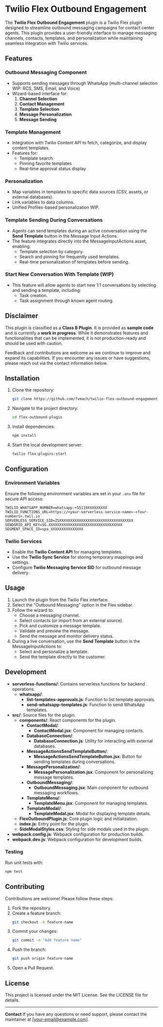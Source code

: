 # Twilio Flex Outbound Engagement

The **Twilio Flex Outbound Engagement** plugin is a Twilio Flex plugin designed to streamline outbound messaging campaigns for contact center agents. This plugin provides a user-friendly interface to manage messaging channels, contacts, templates, and personalization while maintaining seamless integration with Twilio services.

## Features

### Outbound Messaging Component
- Supports sending messages through WhatsApp (multi-channel selection WIP: RCS, SMS, Email, and Voice)
- Wizard-based interface for:
  1. **Channel Selection**
  2. **Contact Management**
  3. **Template Selection**
  4. **Message Personalization**
  5. **Message Sending**

### Template Management
- Integration with Twilio Content API to fetch, categorize, and display content templates.
- Features for:
  - Template search
  - Pinning favorite templates
  - Real-time approval status display

### Personalization
- Map variables in templates to specific data sources (CSV, assets, or external databases).
- Link variables to data columns.
- Unified Profiles-based personalization WIP.

### Template Sending During Conversations
- Agents can send templates during an active conversation using the **Send Template** button in the Message Input Actions.
- The feature integrates directly into the MessageInputActions asset, enabling:
  - Template selection by category.
  - Search and pinning for frequently used templates.
  - Real-time personalization of templates before sending.

### Start New Conversation With Template (WIP)
- This feature will allow agents to start new 1:1 conversations by selecting and sending a template, including:
  - Task creation.
  - Task assignment through known agent routing.

## Disclaimer

This plugin is classified as a **Class B Plugin**. It is provided as **sample code** and is currently a **work in progress**. While it demonstrates features and functionalities that can be implemented, it is not production-ready and should be used with caution.

Feedback and contributions are welcome as we continue to improve and expand its capabilities. If you encounter any issues or have suggestions, please reach out via the contact information below.

## Installation

1. Clone the repository:
   ```bash
   git clone https://github.com/fvmach/twilio-flex-outbound-engagement
   ```

2. Navigate to the project directory:
   ```bash
   cd flex-outbound-plugin
   ```

3. Install dependencies:
   ```bash
   npm install
   ```

4. Start the local development server:
   ```bash
   twilio flex:plugins:start
   ```

## Configuration

### Environment Variables
Ensure the following environment variables are set in your `.env` file for secure API access:

```plaintext
TWILIO_WHATSAPP_NUMBER=whatsapp:+55119XXXXXXXXX
TWILIO_FUNCTIONS_URL=https://<your-serverless-service-name>-<four-numbers>.twil.io
SERVERLESS_SERVICE_SID=ZSXXXXXXXXXXXXXXXXXXXXXXXXXXXXXXXXXX
SENDGRID_API_KEY=SG.XXXXXXXXXXXXXXXXXXXXXXXXXXXXXXXXXX
SEGMENT_SPACE_ID=spa_XXXXXXXXXXXXXXX
```

### Twilio Services
- Enable the **Twilio Content API** for managing templates.
- Use the **Twilio Sync Service** for storing temporary mappings and settings.
- Configure **Twilio Messaging Service SID** for outbound message delivery.

## Usage

1. Launch the plugin from the Twilio Flex interface.
2. Select the "Outbound Messaging" option in the Flex sidebar.
3. Follow the wizard to:
   - Choose a messaging channel.
   - Select contacts (or import from an external source).
   - Pick and customize a message template.
   - Validate and preview the message.
   - Send the message and monitor delivery status.
4. During a live conversation, use the **Send Template** button in the MessageInputActions to:
   - Select and personalize a template.
   - Send the template directly to the customer.

## Development

- **serverless-functions/**: Contains serverless functions for backend operations.
  - **whatsapp/**:
    - **list-templates-approvals.js**: Function to list template approvals.
    - **send-whatsapp-templates.js**: Function to send WhatsApp templates.
- **src/**: Source files for the plugin.
  - **components/**: React components for the plugin.
    - **ContactModal/**:
      - **ContactModal.jsx**: Component for managing contacts.
    - **DatabaseConnection/**:
      - **DatabaseConnection.js**: Utility for interacting with external databases.
    - **MessageActionsSendTemplateButton/**:
      - **MessageActionsSendTemplateButton.jsx**: Button for sending templates during conversations.
    - **MessagePersonalization/**:
      - **MessagePersonalization.jsx**: Component for personalizing message templates.
    - **OutboundMessaging/**:
      - **OutboundMessaging.jsx**: Main component for outbound messaging workflows.
    - **TemplateMenu/**:
      - **TemplateMenu.jsx**: Component for managing templates.
    - **TemplateModal/**:
      - **TemplateModal.jsx**: Modal for displaying template details.
  - **FlexOutboundPlugin.js**: Core plugin logic and initialization.
  - **index.js**: Entry point for the plugin.
  - **SideModalStyles.css**: Styling for side modals used in the plugin.
- **webpack.config.js**: Webpack configuration for production builds.
- **webpack.dev.js**: Webpack configuration for development builds.

### Testing
Run unit tests with:
```bash
npm test
```

## Contributing

Contributions are welcome! Please follow these steps:
1. Fork the repository.
2. Create a feature branch:
   ```bash
   git checkout -b feature-name
   ```
3. Commit your changes:
   ```bash
   git commit -m "Add feature name"
   ```
4. Push the branch:
   ```bash
   git push origin feature-name
   ```
5. Open a Pull Request.

## License

This project is licensed under the MIT License. See the LICENSE file for details.

---

**Contact**
If you have any questions or need support, please contact the maintainer at [your-email@example.com].

